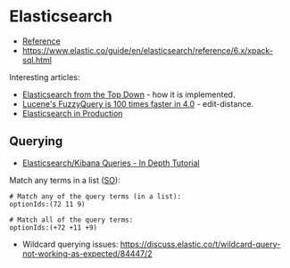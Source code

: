 # Elasticsearch

* [Reference](https://www.elastic.co/guide/en/elasticsearch/reference/current/index.html)
* <https://www.elastic.co/guide/en/elasticsearch/reference/6.x/xpack-sql.html>

Interesting articles:
* [Elasticsearch from the Top Down](https://www.elastic.co/blog/found-elasticsearch-top-down) - how it is implemented.
* [Lucene's FuzzyQuery is 100 times faster in 4.0](http://blog.mikemccandless.com/2011/03/lucenes-fuzzyquery-is-100-times-faster.html) - edit-distance.
* [Elasticsearch in Production](https://www.elastic.co/blog/found-elasticsearch-in-production)

## Querying

* [Elasticsearch/Kibana Queries - In Depth Tutorial](https://www.timroes.de/2016/05/29/elasticsearch-kibana-queries-in-depth-tutorial/)

Match any terms in a list ([SO](https://stackoverflow.com/questions/50473420/lucene-query-for-array-and-in-all-in-any-in-operations)):



```
# Match any of the query terms (in a list):
optionIds:(72 11 9)

# Match all of the query terms:
optionIds:(+72 +11 +9)
```

* Wildcard querying issues: <https://discuss.elastic.co/t/wildcard-query-not-working-as-expected/84447/2>